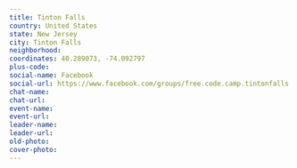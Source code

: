 ```yaml
---
title: Tinton Falls
country: United States
state: New Jersey
city: Tinton Falls
neighborhood: 
coordinates: 40.289073, -74.092797
plus-code:
social-name: Facebook
social-url: https://www.facebook.com/groups/free.code.camp.tintonfalls
chat-name:
chat-url:
event-name:
event-url:
leader-name:
leader-url:
old-photo: 
cover-photo:
---
```

